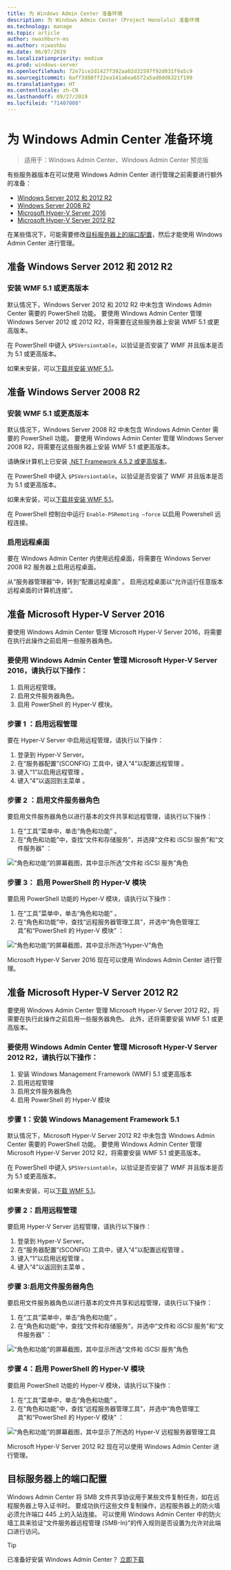 ```yaml
---
title: 为 Windows Admin Center 准备环境
description: 为 Windows Admin Center (Project Honolulu) 准备环境
ms.technology: manage
ms.topic: article
author: nwashburn-ms
ms.author: niwashbu
ms.date: 06/07/2019
ms.localizationpriority: medium
ms.prod: windows-server
ms.openlocfilehash: 72e71ce2d1427f392aa02d32597f92d031f9a5c9
ms.sourcegitcommit: 6aff3d88ff22ea141a6ea6572a5ad8dd6321f199
ms.translationtype: HT
ms.contentlocale: zh-CN
ms.lasthandoff: 09/27/2019
ms.locfileid: "71407008"
---
```

# <a name="prepare-your-environment-for-windows-admin-center"></a>为 Windows Admin Center 准备环境

> 适用于：Windows Admin Center、Windows Admin Center 预览版

有些服务器版本在可以使用 Windows Admin Center 进行管理之前需要进行额外的准备：

- [Windows Server 2012 和 2012 R2](#prepare-windows-server-2012-and-2012-r2)
- [Windows Server 2008 R2](#prepare-windows-server-2008-r2)
- [Microsoft Hyper-V Server 2016](#prepare-microsoft-hyper-v-server-2016)
- [Microsoft Hyper-V Server 2012 R2](#prepare-microsoft-hyper-v-server-2012-r2)

在某些情况下，可能需要修改[目标服务器上的端口配置](#port-configuration-on-the-target-server)，然后才能使用 Windows Admin Center 进行管理。

## <a name="prepare-windows-server-2012-and-2012-r2"></a>准备 Windows Server 2012 和 2012 R2

### <a name="install-wmf-version-51-or-higher"></a>安装 WMF 5.1 或更高版本

默认情况下，Windows Server 2012 和 2012 R2 中未包含 Windows Admin Center 需要的 PowerShell 功能。 要使用 Windows Admin Center 管理 Windows Server 2012 或 2012 R2，将需要在这些服务器上安装 WMF 5.1 或更高版本。

在 PowerShell 中键入 `$PSVersiontable`，以验证是否安装了 WMF 并且版本是否为 5.1 或更高版本。

如果未安装，可以[下载并安装 WMF 5.1](https://docs.microsoft.com/powershell/wmf/setup/install-configure)。

## <a name="prepare-windows-server-2008-r2"></a>准备 Windows Server 2008 R2

### <a name="install-wmf-version-51-or-higher"></a>安装 WMF 5.1 或更高版本

默认情况下，Windows Server 2008 R2 中未包含 Windows Admin Center 需要的 PowerShell 功能。 要使用 Windows Admin Center 管理 Windows Server 2008 R2，将需要在这些服务器上安装 WMF 5.1 或更高版本。 

请确保计算机上已安装 [.NET Framework 4.5.2 或更高版本](https://docs.microsoft.com/dotnet/framework/install/on-windows-7)。

在 PowerShell 中键入 `$PSVersiontable`，以验证是否安装了 WMF 并且版本是否为 5.1 或更高版本。

如果未安装，可以[下载并安装 WMF 5.1](https://docs.microsoft.com/powershell/wmf/setup/install-configure)。

在 PowerShell 控制台中运行 `Enable-PSRemoting –force` 以启用 Powershell 远程连接。 

### <a name="enable-remote-desktop"></a>启用远程桌面

要在 Windows Admin Center 内使用远程桌面，将需要在 Windows Server 2008 R2 服务器上启用远程桌面。

从“服务器管理器”中，转到“配置远程桌面”   。 启用远程桌面以“允许运行任意版本远程桌面的计算机连接”。

## <a name="prepare-microsoft-hyper-v-server-2016"></a>准备 Microsoft Hyper-V Server 2016

要使用 Windows Admin Center 管理 Microsoft Hyper-V Server 2016，将需要在执行此操作之前启用一些服务器角色。

### <a name="to-manage-microsoft-hyper-v-server-2016-with-windows-admin-center"></a>要使用 Windows Admin Center 管理 Microsoft Hyper-V Server 2016，请执行以下操作：

1. 启用远程管理。
2. 启用文件服务器角色。
3. 启用 PowerShell 的 Hyper-V 模块。

### <a name="step-1-enable-remote-management"></a>步骤 1  ：启用远程管理

要在 Hyper-V Server 中启用远程管理，请执行以下操作：

1. 登录到 Hyper-V Server。
2. 在“服务器配置”(SCONFIG) 工具中，键入“4”以配置远程管理   。
3. 键入“1”以启用远程管理  。
4. 键入“4”以返回到主菜单  。

### <a name="step-2-enable-file-server-role"></a>步骤 2  ：启用文件服务器角色

要启用文件服务器角色以进行基本的文件共享和远程管理，请执行以下操作：

1. 在“工具”菜单中，单击“角色和功能”   。
2. 在“角色和功能”中，查找“文件和存储服务”，并选择“文件和 iSCSI 服务”和“文件服务器”     ：

![“角色和功能”的屏幕截图，其中显示所选“文件和 iSCSI 服务”角色](../media/prepare-environment/c6c30b812d96afcc1edcdb6f52f0e13c.png)

### <a name="step-3-enable-hyper-v-module-for-powershell"></a>**步骤 3：** 启用 PowerShell 的 Hyper-V 模块

要启用 PowerShell 功能的 Hyper-V 模块，请执行以下操作：

1. 在“工具”菜单中，单击“角色和功能”   。
2. 在“角色和功能”中，查找“远程服务器管理工具”，并选中“角色管理工具”和“PowerShell 的 Hyper-V 模块”     ：

![“角色和功能”的屏幕截图，其中显示所选“Hyper-V”角色](../media/prepare-environment/7ab0999602b7083733525bd0c1ba2747.png)

Microsoft Hyper-V Server 2016 现在可以使用 Windows Admin Center 进行管理。

## <a name="prepare-microsoft-hyper-v-server-2012-r2"></a>准备 Microsoft Hyper-V Server 2012 R2

要使用 Windows Admin Center 管理 Microsoft Hyper-V Server 2012 R2，将需要在执行此操作之前启用一些服务器角色。  此外，还将需要安装 WMF 5.1 或更高版本。

### <a name="to-manage-microsoft-hyper-v-server-2012-r2-with-windows-admin-center"></a>要使用 Windows Admin Center 管理 Microsoft Hyper-V Server 2012 R2，请执行以下操作：

1. 安装 Windows Management Framework (WMF) 5.1 或更高版本
2. 启用远程管理
3. 启用文件服务器角色
4. 启用 PowerShell 的 Hyper-V 模块

### <a name="step-1-install-windows-management-framework-51"></a>步骤 1：安装 Windows Management Framework 5.1

默认情况下，Microsoft Hyper-V Server 2012 R2 中未包含 Windows Admin Center 需要的 PowerShell 功能。 要使用 Windows Admin Center 管理 Microsoft Hyper-V Server 2012 R2，将需要安装 WMF 5.1 或更高版本。

在 PowerShell 中键入 `$PSVersiontable`，以验证是否安装了 WMF 并且版本是否为 5.1 或更高版本。 

如果未安装，可以[下载 WMF 5.1](https://docs.microsoft.com/powershell/wmf/setup/install-configure)。

### <a name="step-2-enable-remote-management"></a>步骤 2：启用远程管理

要启用 Hyper-V Server 远程管理，请执行以下操作：

1. 登录到 Hyper-V Server。
2. 在“服务器配置”(SCONFIG) 工具中，键入“4”以配置远程管理   。
3. 键入“1”以启用远程管理  。
4. 键入“4”以返回到主菜单  。

### <a name="step-3-enable-file-server-role"></a>步骤 3:启用文件服务器角色

要启用文件服务器角色以进行基本的文件共享和远程管理，请执行以下操作：

1. 在“工具”菜单中，单击“角色和功能”   。
2. 在“角色和功能”中，查找“文件和存储服务”，并选中“文件和 iSCSI 服务”和“文件服务器”     ：

![“角色和功能”的屏幕截图，其中显示所选“文件和 iSCSI 服务”角色](../media/prepare-environment/c6c30b812d96afcc1edcdb6f52f0e13c.png)

### <a name="step-4-enable-hyper-v-module-for-powershell"></a>步骤 4：启用 PowerShell 的 Hyper-V 模块

要启用 PowerShell 功能的 Hyper-V 模块，请执行以下操作：

1. 在“工具”菜单中，单击“角色和功能”   。
2. 在“角色和功能”中，查找“远程服务器管理工具”，并选中“角色管理工具”和“PowerShell 的 Hyper-V 模块”     ：

![“角色和功能”的屏幕截图，其中显示了所选的 Hyper-V 远程服务器管理工具](../media/prepare-environment/7ab0999602b7083733525bd0c1ba2747.png)

Microsoft Hyper-V Server 2012 R2 现在可以使用 Windows Admin Center 进行管理。

## <a name="port-configuration-on-the-target-server"></a>目标服务器上的端口配置

Windows Admin Center 将 SMB 文件共享协议用于某些文件复制任务，如在远程服务器上导入证书时。 要成功执行这些文件复制操作，远程服务器上的防火墙必须允许端口 445 上的入站连接。  可以使用 Windows Admin Center 中的防火墙工具来验证“文件服务器远程管理 (SMB-In)”的传入规则是否设置为允许对此端口进行访问。

> [!Tip]
> 已准备好安装 Windows Admin Center？ [立即下载](https://docs.microsoft.com/windows-server/manage/windows-admin-center/understand/windows-admin-center#download-now)
